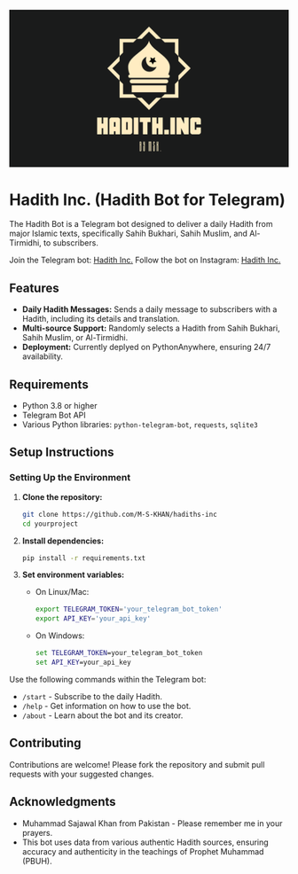![Hadith Inc.](hadithinc.png)

# Hadith Inc. (Hadith Bot for Telegram)

The Hadith Bot is a Telegram bot designed to deliver a daily Hadith from major Islamic texts, specifically Sahih Bukhari, Sahih Muslim, and Al-Tirmidhi, to subscribers.

Join the Telegram bot: [Hadith Inc.](https://t.me/HadithIncBot)
Follow the bot on Instagram: [Hadith Inc.](https://www.instagram.com/hadith.inc/)

## Features

- **Daily Hadith Messages:** Sends a daily message to subscribers with a Hadith, including its details and translation.
- **Multi-source Support:** Randomly selects a Hadith from Sahih Bukhari, Sahih Muslim, or Al-Tirmidhi.
- **Deployment:** Currently deplyed on PythonAnywhere, ensuring 24/7 availability.

## Requirements

- Python 3.8 or higher
- Telegram Bot API
- Various Python libraries: `python-telegram-bot`, `requests`, `sqlite3`

## Setup Instructions

### Setting Up the Environment

1. **Clone the repository:**
   ```bash
   git clone https://github.com/M-S-KHAN/hadiths-inc
   cd yourproject
   ```

2. **Install dependencies:**
   ```bash
   pip install -r requirements.txt
   ```

3. **Set environment variables:**
   - On Linux/Mac:
     ```bash
     export TELEGRAM_TOKEN='your_telegram_bot_token'
     export API_KEY='your_api_key'
     ```
   - On Windows:
     ```cmd
     set TELEGRAM_TOKEN=your_telegram_bot_token
     set API_KEY=your_api_key
     ```


Use the following commands within the Telegram bot:
- `/start` - Subscribe to the daily Hadith.
- `/help` - Get information on how to use the bot.
- `/about` - Learn about the bot and its creator.

## Contributing

Contributions are welcome! Please fork the repository and submit pull requests with your suggested changes.

## Acknowledgments

- Muhammad Sajawal Khan from Pakistan - Please remember me in your prayers.
- This bot uses data from various authentic Hadith sources, ensuring accuracy and authenticity in the teachings of Prophet Muhammad (PBUH).
